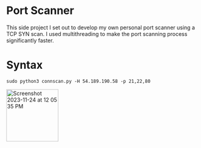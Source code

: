 # Port Scanner

This side project I set out to develop my own personal port scanner using a TCP SYN scan.
I used multithreading to make the port scanning process significantly faster.

# Syntax

```
sudo python3 connscan.py -H 54.189.190.58 -p 21,22,80
```

<img width="137" alt="Screenshot 2023-11-24 at 12 05 35 PM" src="https://github.com/alhumaw/portScanner/assets/108152211/8987687c-f254-4eda-ab19-da363a40b677">
